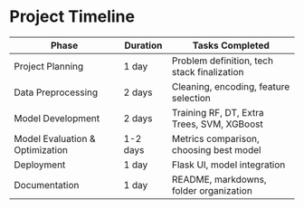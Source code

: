 # Project Timeline

| Phase                          | Duration         | Tasks Completed                                     |
|--------------------------------|------------------|-----------------------------------------------------|
| Project Planning               | 1 day            | Problem definition, tech stack finalization         |
| Data Preprocessing             | 2 days           | Cleaning, encoding, feature selection               |
| Model Development              | 2 days           | Training RF, DT, Extra Trees, SVM, XGBoost          |
| Model Evaluation & Optimization| 1-2 days         | Metrics comparison, choosing best model             |
| Deployment                     | 1 day            | Flask UI, model integration                         |
| Documentation                  | 1 day            | README, markdowns, folder organization              |
